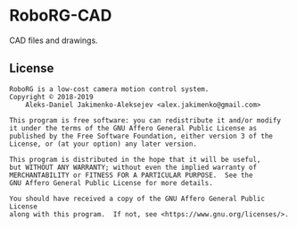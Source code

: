 # RoboRG-CAD

CAD files and drawings.

## License

    RoboRG is a low-cost camera motion control system.
    Copyright © 2018-2019
        Aleks-Daniel Jakimenko-Aleksejev <alex.jakimenko@gmail.com>

    This program is free software: you can redistribute it and/or modify
    it under the terms of the GNU Affero General Public License as
    published by the Free Software Foundation, either version 3 of the
    License, or (at your option) any later version.

    This program is distributed in the hope that it will be useful,
    but WITHOUT ANY WARRANTY; without even the implied warranty of
    MERCHANTABILITY or FITNESS FOR A PARTICULAR PURPOSE.  See the
    GNU Affero General Public License for more details.

    You should have received a copy of the GNU Affero General Public License
    along with this program.  If not, see <https://www.gnu.org/licenses/>.
